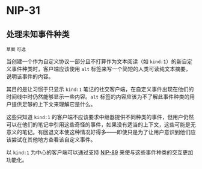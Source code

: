 NIP-31
======

处理未知事件种类
--------------------------------

`草案` `可选`

当创建一个作为自定义协议一部分且不打算作为文本阅读（如 `kind:1`）的新自定义事件种类时，客户端应该使用 `alt` 标签来写一个简短的人类可读纯文本摘要，说明该事件的内容。

其目的是让习惯于只显示 `kind:1` 笔记的社交客户端，在自定义事件出现在他们的时间线中时仍然能够显示一些内容。`alt` 标签的内容应该为不了解此事件种类的用户提供足够的上下文来理解它是什么。

这些只知道 `kind:1` 的客户端不应该要求中继器提供不同种类的事件，但用户仍然可以在他们的笔记中引用这些奇怪的事件，如果没有适当的上下文，这些可能是无意义的笔记。有回退文本使这种情况好得多——即使只是为了让用户意识到他们应该尝试在其他地方查看该自定义事件。

以 `kind:1` 为中心的客户端可以通过支持 [NIP-89](89.md) 来使与这些事件种类的交互更加功能化。
